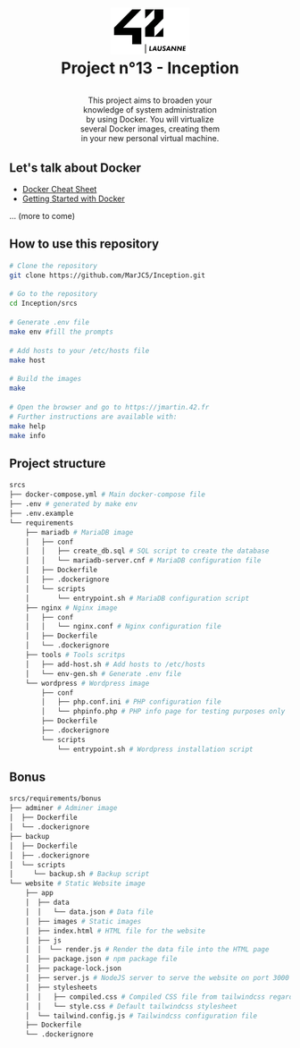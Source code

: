 <h1 align="center" style="text-align: center">
    <img alt="42Lausanne" title="42Lausanne" src="https://github.com/MarJC5/42/blob/main/42_logo.svg" width="140"> </br>
    Project n°13 - Inception
    <h4 align="center" style="width: 50%; margin: 2rem auto; font-weight: normal; text-align: center"> 
     This project aims to broaden your knowledge of system administration by using Docker.
    You will virtualize several Docker images, creating them in your new personal virtual
    machine.
    </h4>
</h1>

## Let's talk about Docker
- [Docker Cheat Sheet](doc/0-docker-cheat-sheet.md)
- [Getting Started with Docker](doc/1-getting-started-with-docker.md)

... (more to come)

## How to use this repository

```bash
# Clone the repository
git clone https://github.com/MarJC5/Inception.git

# Go to the repository
cd Inception/srcs

# Generate .env file
make env #fill the prompts

# Add hosts to your /etc/hosts file
make host

# Build the images
make

# Open the browser and go to https://jmartin.42.fr
# Further instructions are available with:
make help
make info
```

## Project structure

```bash
srcs
├── docker-compose.yml # Main docker-compose file
├── .env # generated by make env
├── .env.example
└── requirements
    ├── mariadb # MariaDB image
    │	├── conf
    │	│	├── create_db.sql # SQL script to create the database
    │	│	└── mariadb-server.cnf # MariaDB configuration file
    │	├── Dockerfile
    │	├── .dockerignore
    │	└── scripts
    │	    └── entrypoint.sh # MariaDB configuration script
    ├── nginx # Nginx image
    │	├── conf
    │	│	└── nginx.conf # Nginx configuration file
    │	├── Dockerfile
    │	└── .dockerignore
    ├── tools # Tools scritps
    │	├── add-host.sh # Add hosts to /etc/hosts
    │	└── env-gen.sh # Generate .env file
    └── wordpress # Wordpress image
        ├── conf
        │	├── php.conf.ini # PHP configuration file
        │	└── phpinfo.php # PHP info page for testing purposes only
        ├── Dockerfile
        ├── .dockerignore
        └── scripts
            └── entrypoint.sh # Wordpress installation script
```

## Bonus

```bash
srcs/requirements/bonus
├── adminer # Adminer image
│  ├── Dockerfile
│  └── .dockerignore
├── backup
│  ├── Dockerfile
│  ├── .dockerignore
│  └── scripts
│     └── backup.sh # Backup script
└── website # Static Website image
    ├── app
    │  ├── data
    │  │   └── data.json # Data file
    │  ├── images # Static images
    │  ├── index.html # HTML file for the website
    │  ├── js
    │  │  └── render.js # Render the data file into the HTML page
    │  ├── package.json # npm package file
    │  ├── package-lock.json
    │  ├── server.js # NodeJS server to serve the website on port 3000
    │  ├── stylesheets
    │  │   ├── compiled.css # Compiled CSS file from tailwindcss regarding the class used in the HTML page
    │  │   └── style.css # Default tailwindcss stylesheet
    │  └── tailwind.config.js # Tailwindcss configuration file
    ├── Dockerfile
    └── .dockerignore
```
